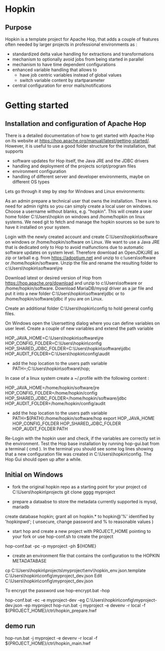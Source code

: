 # Hopkin
## Purpose
Hopkin is a template project for Apache Hop, that adds a couple of features often needed by larger projects in professional environments as :

- standardized delta value handling for extractions and transformations
- mechanism to optionally avoid jobs from being started in parallel
- mechanism to have time dependent configurations
- enhanced variable handling that allows to 
    - have job centric variables instead of global values 
    - switch variable content by startparameter
- central configuration for error mails/notifications

# Getting started
## Installation and configuration of Apache Hop

There is a detailed documentation of how to get started with Apache Hop on its website at https://hop.apache.org/manual/latest/getting-started/.  However, it is useful to use a good folder structure for the installation, that supports
- software updates for Hop itself, the Java JRE and the JDBC drivers
- handling and deployment of the projects script/program files 
- environment configuration
- handling of different server and developer environments, maybe on different OS types

Lets go through it step by step for Windows and Linux environments:

As an admin prepare a technical user that owns the installation. There is no need for admin rights so you can simply create a local user on windows. 
Choose a username without blanks, e.g. "hopkin". This will create a user home folder C:\Users\hopkin on windows and /home/hopkin on linux systems.
We need git to fetch and manage the hopkin sources so be sure to have it installed on your system.

Login with the newly created account and create C:\Users\hopkin\software on windows or /home/hopkin/software on Linux. 
We want to use a Java JRE that is dedicated only to Hop to avoid malfunctions due to automatic software updates on system level.
Therefore download an OpenJDK/JRE as zip or tarball e.g. from https://adoptium.net and unzip to c:\users\software or /home/hopkin/software.
Unzip the file and rename the resulting folder to c:\Users\hopkin\software\jre

Download latest or desired version of Hop from https://hop.apache.org/download and unzip to c:\Users\software or /home/hopkin/software.
Download MariaDB/mysql driver as a jar file and put it into a new folder C:\Users\hopkin\software\jdbc or to /home/hopkin/software/jdbc if you are on Linux.

Create an additional folder C:\Users\hopkin\config to hold general config files.

On Windows open the Usersetting dialog where you can define variables on user level. Create a couple of new variables and extend the path variable 

HOP_JAVA_HOME=C:\Users\hopkin\software\jre
HOP_CONFIG_FOLDER=C:\Users\hopkin\config
HOP_SHARED_JDBC_FOLDER=C:\Users\hopkin\software\jdbc
HOP_AUDIT_FOLDER=C:\Users\hopkin\config\audit
- add the hop location to the users path variable
PATH=<originalPath>;C:\Users\hopkin\software\hop;

In case of a linux system create a ~/.profile with the following content :

HOP_JAVA_HOME=/home/hopkin/software/jre
HOP_CONFIG_FOLDER=/home/hopkin/config
HOP_SHARED_JDBC_FOLDER=/home/hopkin/software/jdbc
HOP_AUDIT_FOLDER=/home/hopkin/config/audit
- add the hop location to the users path variable
PATH=${PATH}:/home/hopkin/software/hop
export HOP_JAVA_HOME HOP_CONFIG_FOLDER HOP_SHARED_JDBC_FOLDER HOP_AUDIT_FOLDER PATH 

Re-Login with the hopkin user and check, if the variables are correctly set in the environment. Test the Hop base installation by running hop-gui.bat from a terminal ( cmd ). 
In the terminal you should see some log lines showing that a new configuration file was created in C:\Users\hopkin\config. The Hop Gui should open up after a while.




## Initial on Windows
- fork the original hopkin repo as a starting point for your project
cd C:\Users\hopkin\projects
git clone gggg myproject

- prepare a dataabse to store the metadata
currently supported is mysql, mariadb

create database hopkin;
grant all on hopkin.* to hopkin@'%' identified by 'hopkinpwd';
( unsecure, change password and % to reasonable values )

- start hop and create a new project with PROJECT_HOME pointing to your fork or use hop-conf.sh to create the project

hop-conf.bat -pc -p myproject -ph ${HOME}

- create an environment file that contains the configuration to the HOPKIN METADATABASE

cp C:\Users\hopkin\projects\myproject\env\hopkin_env.json.template C:\Users\hopkin\config\myproject_dev.json
Edit C:\Users\hopkin\config\myproject_dev.json 

To encrypt the password use 
hop-encrypt.bat -hop <mydbpassword>

hop-conf.bat -ec -e myproject-dev -eg C:\Users\hopkin\config\myproject-dev.json -ep myproject
hop-run.bat -j myproject -e devenv -r local -f ${PROJECT_HOME}/ctrl/hopkin_prepare.hwf

## demo run
hop-run.bat -j myproject -e devenv -r local -f ${PROJECT_HOME}/ctrl/hopkin_main.hwf


